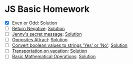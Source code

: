 # JS Basic Homework

- [x] [Even or Odd](https://www.codewars.com/kata/even-or-odd): [Solution](https://www.codewars.com/kata/reviews/5425fedf430ca265ea00033e/groups/5ec6c7112d53be0001e88ada)
- [ ] [Return Negative](https://www.codewars.com/kata/return-negative): [Solution](#link)
- [ ] [Jenny's secret message](https://www.codewars.com/kata/jennys-secret-message): [Solution](#link)
- [ ] [Opposites Attract](https://www.codewars.com/kata/opposites-attract): [Solution](#link)
- [ ] [Convert boolean values to strings 'Yes' or 'No'](https://www.codewars.com/kata/convert-boolean-values-to-strings-yes-or-no): [Solution](#link)
- [ ] [Transportation on vacation](https://www.codewars.com/kata/transportation-on-vacation): [Solution](#link)
- [ ] [Basic Mathematical Operations](https://www.codewars.com/kata/basic-mathematical-operations): [Solution](#link)
